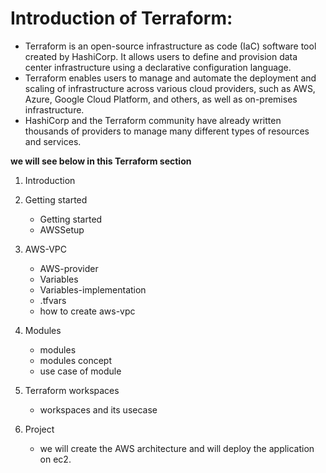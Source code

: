 # Introduction of Terraform:
- Terraform is an open-source infrastructure as code (IaC) software tool created by HashiCorp. It allows users to define and provision data center infrastructure using a declarative configuration language.
 - Terraform enables users to manage and automate the deployment and scaling of infrastructure across various cloud providers, such as AWS, Azure, Google Cloud Platform, and others, as well as on-premises infrastructure.
- HashiCorp and the Terraform community have already written thousands of providers to manage many different types of resources and services.

**we will see below in this Terraform section**

1. Introduction
2. Getting started
   - Getting started
   - AWSSetup
3. AWS-VPC
   - AWS-provider
   - Variables
   - Variables-implementation
   - .tfvars
   - how to create aws-vpc
  
 4. Modules
    - modules
    - modules concept
    - use case of module
   
 5. Terraform workspaces
    - workspaces and its usecase

 6. Project
    - we will create the AWS architecture and will deploy the application on ec2.
